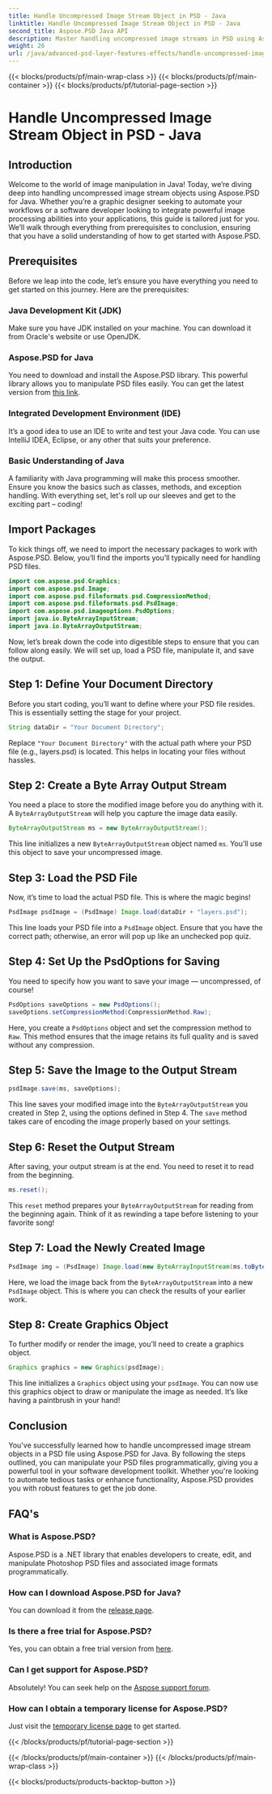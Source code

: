 ```yaml
---
title: Handle Uncompressed Image Stream Object in PSD - Java
linktitle: Handle Uncompressed Image Stream Object in PSD - Java
second_title: Aspose.PSD Java API
description: Master handling uncompressed image streams in PSD using Aspose.PSD for Java with this easy-to-follow guide. Perfect for developers and designers.
weight: 26
url: /java/advanced-psd-layer-features-effects/handle-uncompressed-image-stream-object-psd/
---
```


{{< blocks/products/pf/main-wrap-class >}}
{{< blocks/products/pf/main-container >}}
{{< blocks/products/pf/tutorial-page-section >}}

# Handle Uncompressed Image Stream Object in PSD - Java

## Introduction
Welcome to the world of image manipulation in Java! Today, we’re diving deep into handling uncompressed image stream objects using Aspose.PSD for Java. Whether you’re a graphic designer seeking to automate your workflows or a software developer looking to integrate powerful image processing abilities into your applications, this guide is tailored just for you. We’ll walk through everything from prerequisites to conclusion, ensuring that you have a solid understanding of how to get started with Aspose.PSD.
## Prerequisites
Before we leap into the code, let’s ensure you have everything you need to get started on this journey. Here are the prerequisites:
### Java Development Kit (JDK)
Make sure you have JDK installed on your machine. You can download it from Oracle's website or use OpenJDK.
### Aspose.PSD for Java
You need to download and install the Aspose.PSD library. This powerful library allows you to manipulate PSD files easily. You can get the latest version from [this link](https://releases.aspose.com/psd/java/).
### Integrated Development Environment (IDE)
It’s a good idea to use an IDE to write and test your Java code. You can use IntelliJ IDEA, Eclipse, or any other that suits your preference.
### Basic Understanding of Java
A familiarity with Java programming will make this process smoother. Ensure you know the basics such as classes, methods, and exception handling.
With everything set, let's roll up our sleeves and get to the exciting part – coding!
## Import Packages
To kick things off, we need to import the necessary packages to work with Aspose.PSD. Below, you’ll find the imports you’ll typically need for handling PSD files.
```java
import com.aspose.psd.Graphics;
import com.aspose.psd.Image;
import com.aspose.psd.fileformats.psd.CompressionMethod;
import com.aspose.psd.fileformats.psd.PsdImage;
import com.aspose.psd.imageoptions.PsdOptions;
import java.io.ByteArrayInputStream;
import java.io.ByteArrayOutputStream;
```
Now, let’s break down the code into digestible steps to ensure that you can follow along easily. We will set up, load a PSD file, manipulate it, and save the output. 
## Step 1: Define Your Document Directory
Before you start coding, you’ll want to define where your PSD file resides. This is essentially setting the stage for your project. 
```java
String dataDir = "Your Document Directory";
```
Replace `"Your Document Directory"` with the actual path where your PSD file (e.g., layers.psd) is located. This helps in locating your files without hassles.
## Step 2: Create a Byte Array Output Stream
You need a place to store the modified image before you do anything with it. A `ByteArrayOutputStream` will help you capture the image data easily.
```java
ByteArrayOutputStream ms = new ByteArrayOutputStream();
```
This line initializes a new `ByteArrayOutputStream` object named `ms`. You’ll use this object to save your uncompressed image.
## Step 3: Load the PSD File
Now, it’s time to load the actual PSD file. This is where the magic begins!
```java
PsdImage psdImage = (PsdImage) Image.load(dataDir + "layers.psd");
```
This line loads your PSD file into a `PsdImage` object. Ensure that you have the correct path; otherwise, an error will pop up like an unchecked pop quiz.
## Step 4: Set Up the PsdOptions for Saving
You need to specify how you want to save your image — uncompressed, of course!
```java
PsdOptions saveOptions = new PsdOptions();
saveOptions.setCompressionMethod(CompressionMethod.Raw);
```
Here, you create a `PsdOptions` object and set the compression method to `Raw`. This method ensures that the image retains its full quality and is saved without any compression.
## Step 5: Save the Image to the Output Stream
```java
psdImage.save(ms, saveOptions);
```
This line saves your modified image into the `ByteArrayOutputStream` you created in Step 2, using the options defined in Step 4. The `save` method takes care of encoding the image properly based on your settings.
## Step 6: Reset the Output Stream
After saving, your output stream is at the end. You need to reset it to read from the beginning.
```java
ms.reset();
```
This `reset` method prepares your `ByteArrayOutputStream` for reading from the beginning again. Think of it as rewinding a tape before listening to your favorite song!
## Step 7: Load the Newly Created Image
```java
PsdImage img = (PsdImage) Image.load(new ByteArrayInputStream(ms.toByteArray()));
```
Here, we load the image back from the `ByteArrayOutputStream` into a new `PsdImage` object. This is where you can check the results of your earlier work.
## Step 8: Create Graphics Object
To further modify or render the image, you’ll need to create a graphics object.
```java
Graphics graphics = new Graphics(psdImage);
```
This line initializes a `Graphics` object using your `psdImage`. You can now use this graphics object to draw or manipulate the image as needed. It’s like having a paintbrush in your hand!
## Conclusion 
You've successfully learned how to handle uncompressed image stream objects in a PSD file using Aspose.PSD for Java. By following the steps outlined, you can manipulate your PSD files programmatically, giving you a powerful tool in your software development toolkit. Whether you're looking to automate tedious tasks or enhance functionality, Aspose.PSD provides you with robust features to get the job done.
## FAQ's
### What is Aspose.PSD?
Aspose.PSD is a .NET library that enables developers to create, edit, and manipulate Photoshop PSD files and associated image formats programmatically.
### How can I download Aspose.PSD for Java?
You can download it from the [release page](https://releases.aspose.com/psd/java/).
### Is there a free trial for Aspose.PSD?
Yes, you can obtain a free trial version from [here](https://releases.aspose.com/).
### Can I get support for Aspose.PSD?
Absolutely! You can seek help on the [Aspose support forum](https://forum.aspose.com/c/psd/34).
### How can I obtain a temporary license for Aspose.PSD?
Just visit the [temporary license page](https://purchase.aspose.com/temporary-license/) to get started.

{{< /blocks/products/pf/tutorial-page-section >}}

{{< /blocks/products/pf/main-container >}}
{{< /blocks/products/pf/main-wrap-class >}}

{{< blocks/products/products-backtop-button >}}
